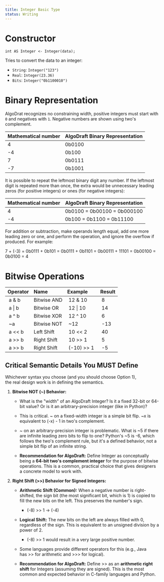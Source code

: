```yaml
---
title: Integer Basic Type
status: Writing
---
```

# Constructor

```
int AS Integer <- Integer(data);
```

Tries to convert the data to an integer:
* `String`: `Integer("123")` 
* `Real`: `Integer(23.36)`
* `Bits`: `Integer("0b1100010")`

# Binary Representation

AlgoDrat recognizes no constraining width, positive integers must start with `0` and negatives with `1`.  Negative numbers are shown using two's complement.

| Mathematical number | AlgoDraft Binary Representation |
| ------------------- | ------------------------------- |
| 4                   | 0b0100                          |
| -4                  | 0b100                           |
| 7                   | 0b0111                          |
| -7                  | 0b1001                          |

It is possible to repeat the leftmost binary digit any number. If the leftmost digit is repeated more than once, the extra would be unnecessary leading zeros (for positive integers) or ones (for negative integers):

| Mathematical number | AlgoDraft Binary Representation |
| ------------------- | ------------------------------- |
| 4                   | 0b0100 = 0b00100 = 0b000100     |
| -4                  | 0b100 = 0b1100 = 0b11100        |

For addition or subtraction, make operands length equal, add one more leading zero or one, and perform the operation, and ignore the overflow if produced. For example:

7 + (-3) = 0b0111 + 0b101 = 0b0111 + 0b1101 = 0b00111 + 11101 = 0b00100 = 0b0100 = 4

# Bitwise Operations

| Operator | Name | Example | Result |  
| :------- | :----------- | :------------- | :----- |  
| a & b | Bitwise AND | 12 & 10 | 8 |  
| a \| b | Bitwise OR | 12 \| 10 | 14 |  
| a ^ b | Bitwise XOR | 12 ^ 10 | 6 |  
| ~a | Bitwise NOT | ~12 | -13 |  
| a << b | Left Shift | 10 << 2 | 40 |  
| a >> b | Right Shift | 10 >> 1 | 5 |  
| a >> b | Right Shift | (-10) >> 1 | -5 |

## Critical Semantic Details You MUST Define

Whichever syntax you choose (and you should choose Option 1), the real design work is in defining the semantics.

1. **Bitwise NOT (~) Behavior:**
    
    - What is the "width" of an AlgoDraft Integer? Is it a fixed 32-bit or 64-bit value? Or is it an arbitrary-precision integer (like in Python)?
        
    - This is critical. ~ on a fixed-width integer is a simple bit flip. ~x is equivalent to (-x) - 1 in two's complement.
        
    - ~ on an arbitrary-precision integer is problematic. What is ~5 if there are infinite leading zero bits to flip to one? Python's ~5 is -6, which follows the two's complement rule, but it's a defined behavior, not a simple bit flip of an infinite string.
        
    - **Recommendation for AlgoDraft:** Define Integer as conceptually being a **64-bit two's complement integer** for the purpose of bitwise operations. This is a common, practical choice that gives designers a concrete model to work with.
        
2. **Right Shift (>>) Behavior for Signed Integers:**
    
    - **Arithmetic Shift (Common):** When a negative number is right-shifted, the sign bit (the most significant bit, which is 1) is copied to fill the new bits on the left. This preserves the number's sign.
        
        - (-8) >> 1 -> (-4)
            
    - **Logical Shift:** The new bits on the left are always filled with 0, regardless of the sign. This is equivalent to an unsigned division by a power of 2.
        
        - (-8) >> 1 would result in a very large positive number.
            
    - Some languages provide different operators for this (e.g., Java has >> for arithmetic and >>> for logical).
        
    - **Recommendation for AlgoDraft:** Define >> as an **arithmetic right shift** for Integers (assuming they are signed). This is the most common and expected behavior in C-family languages and Python.